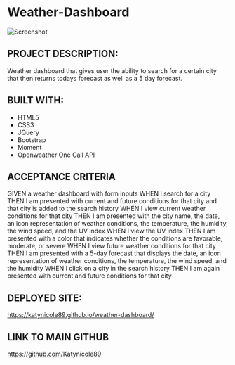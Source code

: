# Weather-Dashboard

![Screenshot](../assets/images/Screenshot.jpg)

## PROJECT DESCRIPTION:
Weather dashboard that gives user the ability to search for a certain city that then returns todays forecast as well as a 5 day forecast. 

## BUILT WITH:
* HTML5
* CSS3
* JQuery
* Bootstrap
* Moment
* Openweather One Call API

## ACCEPTANCE CRITERIA 
GIVEN a weather dashboard with form inputs
WHEN I search for a city
THEN I am presented with current and future conditions for that city and that city is added to the search history
WHEN I view current weather conditions for that city
THEN I am presented with the city name, the date, an icon representation of weather conditions, the temperature, the humidity, the wind speed, and the UV index
WHEN I view the UV index
THEN I am presented with a color that indicates whether the conditions are favorable, moderate, or severe
WHEN I view future weather conditions for that city
THEN I am presented with a 5-day forecast that displays the date, an icon representation of weather conditions, the temperature, the wind speed, and the humidity
WHEN I click on a city in the search history
THEN I am again presented with current and future conditions for that city


## DEPLOYED SITE:
https://katynicole89.github.io/weather-dashboard/

## LINK TO MAIN GITHUB
https://github.com/Katynicole89